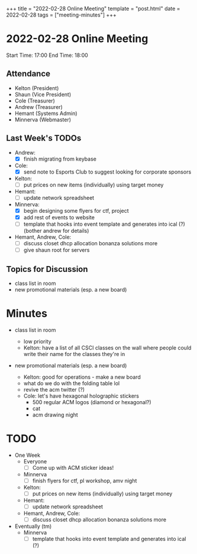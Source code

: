 +++
title = "2022-02-28 Online Meeting"
template = "post.html"
date = 2022-02-28
tags = ["meeting-minutes"]
+++
# 2022-02-28 Online Meeting

Start Time: 17:00 
End Time:   18:00

## Attendance
- Kelton	(President)
- Shaun		(Vice President)
- Cole		(Treasurer)
- Andrew	(Treasurer)
- Hemant	(Systems Admin)
- Minnerva	(Webmaster)

## Last Week's TODOs
- Andrew:
  - [X] finish migrating from keybase
- Cole:
  - [X] send note to Esports Club to suggest looking for corporate sponsors
- Kelton:
  - [ ] put prices on new items (individually) using target money
- Hemant:
  - [ ] update network spreadsheet
- Minnerva:
  - [X] begin designing some flyers for ctf, project
  - [X] add rest of events to website
  - [ ] template that hooks into event template and generates into ical (?) (bother andrew for details)
- Hemant, Andrew, Cole:
  - [ ] discuss closet dhcp allocation bonanza solutions more
  - [ ] give shaun root for servers

## Topics for Discussion
- class list in room
- new promotional materials (esp. a new board)

# Minutes
- class list in room
  - low priority
  - Kelton: have a list of all CSCI classes on the wall where people 
  could write their name for the classes they're in

- new promotional materials (esp. a new board)
  - Kelton: good for operations - make a new board
  - what do we do with the folding table lol
  - revive the acm twitter (?)
  - Cole: let's have hexagonal holographic stickers
    - 500 regular ACM logos (diamond or hexagonal?)
    - cat
    - acm drawing night 

# TODO
- One Week
  - Everyone
    - [ ] Come up with ACM sticker ideas!
  - Minnerva
    - [ ] finish flyers for ctf, pl workshop, amv night
  - Kelton:
    - [ ] put prices on new items (individually) using target money
  - Hemant:
    - [ ] update network spreadsheet
  - Hemant, Andrew, Cole:
    - [ ] discuss closet dhcp allocation bonanza solutions more

- Eventually (tm)
  - Minnerva
    - [ ] template that hooks into event template and generates into ical (?)
